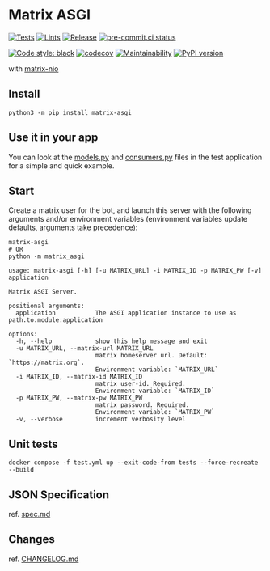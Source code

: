 # Matrix ASGI

[![Tests](https://github.com/nim65s/matrix-asgi/actions/workflows/test.yml/badge.svg)](https://github.com/nim65s/matrix-asgi/actions/workflows/test.yml)
[![Lints](https://github.com/nim65s/matrix-asgi/actions/workflows/lint.yml/badge.svg)](https://github.com/nim65s/matrix-asgi/actions/workflows/lint.yml)
[![Release](https://github.com/nim65s/matrix-asgi/actions/workflows/release.yml/badge.svg)](https://pypi.org/project/matrix-asgi)
[![pre-commit.ci status](https://results.pre-commit.ci/badge/github/nim65s/matrix-asgi/main.svg)](https://results.pre-commit.ci/latest/github/nim65s/matrix-asgi/main)

[![Code style: black](https://img.shields.io/badge/code%20style-black-000000.svg)](https://github.com/psf/black)
[![codecov](https://codecov.io/gh/nim65s/matrix-asgi/branch/main/graph/badge.svg?token=75XO2X5QW0)](https://codecov.io/gh/nim65s/matrix-asgi)
[![Maintainability](https://api.codeclimate.com/v1/badges/a0783da8c0461fe95eaf/maintainability)](https://codeclimate.com/github/nim65s/matrix-asgi/maintainability)
[![PyPI version](https://badge.fury.io/py/matrix-asgi.svg)](https://badge.fury.io/py/matrix-asgi)

with [matrix-nio](https://github.com/poljar/matrix-nio)

## Install

```
python3 -m pip install matrix-asgi
```

## Use it in your app

You can look at the [models.py](https://github.com/nim65s/matrix-asgi/blob/main/tests/django_app/models.py) and
[consumers.py](https://github.com/nim65s/matrix-asgi/blob/main/tests/django_app/consumers.py) files in the test
application for a simple and quick example.

## Start

Create a matrix user for the bot, and launch this server with the following arguments and/or environment variables
(environment variables update defaults, arguments take precedence):

```
matrix-asgi
# OR
python -m matrix_asgi
```

```
usage: matrix-asgi [-h] [-u MATRIX_URL] -i MATRIX_ID -p MATRIX_PW [-v] application

Matrix ASGI Server.

positional arguments:
  application           The ASGI application instance to use as path.to.module:application

options:
  -h, --help            show this help message and exit
  -u MATRIX_URL, --matrix-url MATRIX_URL
                        matrix homeserver url. Default: `https://matrix.org`.
                        Environment variable: `MATRIX_URL`
  -i MATRIX_ID, --matrix-id MATRIX_ID
                        matrix user-id. Required.
                        Environment variable: `MATRIX_ID`
  -p MATRIX_PW, --matrix-pw MATRIX_PW
                        matrix password. Required.
                        Environment variable: `MATRIX_PW`
  -v, --verbose         increment verbosity level
```

## Unit tests

```
docker compose -f test.yml up --exit-code-from tests --force-recreate --build
```

## JSON Specification

ref. [spec.md](https://github.com/nim65s/matrix-asgi/blob/main/spec.md)

## Changes

ref. [CHANGELOG.md](https://github.com/nim65s/matrix-asgi/blob/main/CHANGELOG.md)
